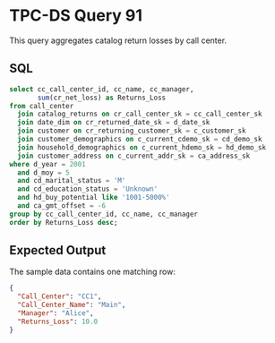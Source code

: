 # TPC-DS Query 91

This query aggregates catalog return losses by call center.

## SQL
```sql
select cc_call_center_id, cc_name, cc_manager,
       sum(cr_net_loss) as Returns_Loss
from call_center
  join catalog_returns on cr_call_center_sk = cc_call_center_sk
  join date_dim on cr_returned_date_sk = d_date_sk
  join customer on cr_returning_customer_sk = c_customer_sk
  join customer_demographics on c_current_cdemo_sk = cd_demo_sk
  join household_demographics on c_current_hdemo_sk = hd_demo_sk
  join customer_address on c_current_addr_sk = ca_address_sk
where d_year = 2001
  and d_moy = 5
  and cd_marital_status = 'M'
  and cd_education_status = 'Unknown'
  and hd_buy_potential like '1001-5000%'
  and ca_gmt_offset = -6
group by cc_call_center_id, cc_name, cc_manager
order by Returns_Loss desc;
```

## Expected Output
The sample data contains one matching row:
```json
{
  "Call_Center": "CC1",
  "Call_Center_Name": "Main",
  "Manager": "Alice",
  "Returns_Loss": 10.0
}
```
